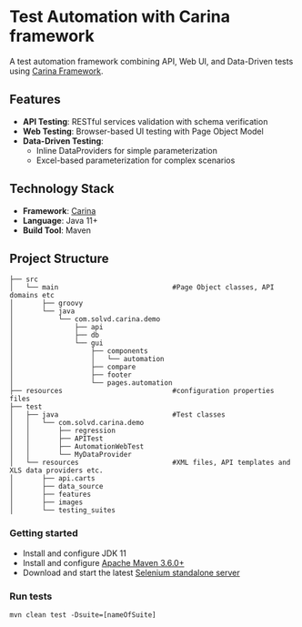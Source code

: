 # Test Automation with Carina framework

A test automation framework combining API, Web UI, and Data-Driven tests using [Carina Framework](http://zebrunner.github.io/carina/).

## Features

- **API Testing**: RESTful services validation with schema verification
- **Web Testing**: Browser-based UI testing with Page Object Model
- **Data-Driven Testing**:
    - Inline DataProviders for simple parameterization
    - Excel-based parameterization for complex scenarios

## Technology Stack

- **Framework**: [Carina](https://github.com/zebrunner/carina)
- **Language**: Java 11+
- **Build Tool**: Maven

## Project Structure

```text
├── src
│   └── main                            #Page Object classes, API domains etc
│       ├── groovy
│       └── java
│           └── com.solvd.carina.demo
│               ├── api
│               ├── db
│               └── gui
│                   ├── components
│                   │   └── automation
│                   ├── compare
│                   ├── footer
│                   └── pages.automation
├── resources                           #configuration properties files
├── test
│   ├── java                            #Test classes
│   │   └── com.solvd.carina.demo
│   │       ├── regression
│   │       ├── APITest
│   │       ├── AutomationWebTest
│   │       └── MyDataProvider
│   └── resources                       #XML files, API templates and XLS data providers etc.
│       ├── api.carts
│       ├── data_source
│       ├── features
│       ├── images
│       └── testing_suites

```
### Getting started
* Install and configure JDK 11
* Install and configure [Apache Maven 3.6.0+](http://maven.apache.org/)
* Download and start the latest [Selenium standalone server](http://www.seleniumhq.org/download/)

### Run tests
```
mvn clean test -Dsuite=[nameOfSuite]
```

